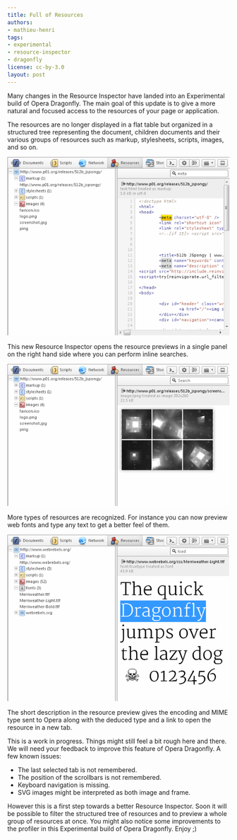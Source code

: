 ```yaml
---
title: Full of Resources
authors:
- mathieu-henri
tags:
- experimental
- resource-inspector
- dragonfly
license: cc-by-3.0
layout: post
---
```


<p>Many changes in the Resource Inspector have landed into an Experimental build of  Opera Dragonfly. The main goal of this update is to give a more natural and focused access to the resources of your page or application.
<p>The resources are no longer displayed in a flat table but organized in a structured tree representing the document, children documents and their various groups of resources such as markup, stylesheets, scripts, images, and so on.
<p><span class='imgcenter'><img alt='' src='/blog/full-of-resources/0search.png' /></span>
<p>This new Resource Inspector opens the resource previews in a single panel on the right hand side where you can perform inline searches.
<p><span class='imgcenter'><img alt='' src='/blog/full-of-resources/0image.png' /></span>
<p>More types of resources are recognized. For instance you can now preview web fonts and type any text to get a better feel of them.
<p><span class='imgcenter'><img alt='' src='/blog/full-of-resources/0fonts.png' /></span>
<p>The short description in the resource preview gives the encoding and MIME type sent to Opera along with the deduced type and a link to open the resource in a new tab.
<p>This is a work in progress. Things might still feel a bit rough here and there. We will need your feedback to improve this feature of Opera Dragonfly. A few known issues:
<ul class="bullets"><li>The last selected tab is not remembered.</li><li>The position of the scrollbars is not remembered.</li><li>Keyboard navigation is missing.</li><li>SVG images might be interpreted as both image and frame.</li></ul>
<p>However this is a first step towards a better Resource Inspector. Soon it will be possible to filter the structured tree of resources and to preview a whole group of resources at once. You might also notice some improvements to the profiler in this Experimental build of Opera Dragonfly. Enjoy ;) </p>
